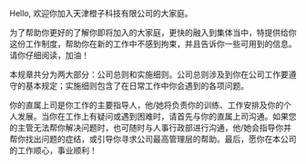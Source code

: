 Hello, 欢迎你加入天津橙子科技有限公司的大家庭。

为了帮助你更好的了解你即将加入的大家庭，更快的融入到集体当中，特提供给你这份工作制度，帮助你在新的工作中不感到拘束，并且告诉你一些可用到的信息。请你仔细阅读，加油！

本规章共分为两大部分：公司总则和实施细则。公司总则涉及到你在公司工作要遵守的基本规定；实施细则包含了在日常工作中你会遇到的各项问题。

你的直属上司是你工作的主要指导人，他/她将负责你的训练、工作安排及你的个人发展。当你在工作上有疑问或遇到困难时，请首先与你的直属上司沟通。如果您的主管无法帮你解决问题时，也可随时与人事行政部进行沟通，他/她会指导你并帮你找出问题的症结，或引导你寻求公司最高管理层的帮助。最后，愿你在本公司的工作顺心，事业顺利！
